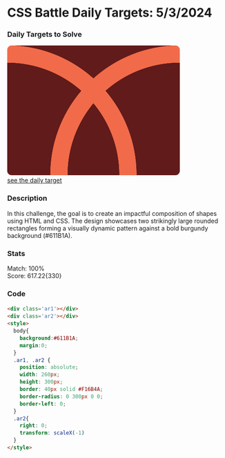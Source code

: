 # CSS Battle Daily Targets: 5/3/2024

### Daily Targets to Solve
![picture of daily target](./images/5.png)  
[see the daily target](https://cssbattle.dev/play/p1cEpHID7syoP2rt3Qrk)

### Description

In this challenge, the goal is to create an impactful composition of shapes using HTML and CSS. The design showcases two strikingly large rounded rectangles forming a visually dynamic pattern against a bold burgundy background (#611B1A).

### Stats
Match: 100%  
Score: 617.22{330}

### Code

```html
<div class='ar1'></div>
<div class='ar2'></div>
<style>
  body{
    background:#611B1A;
    margin:0;
  }
  .ar1, .ar2 {
    position: absolute;
    width: 260px;
    height: 300px;
    border: 40px solid #F16B4A;
    border-radius: 0 300px 0 0;
    border-left: 0;
  }
  .ar2{
    right: 0;
    transform: scaleX(-1)
  }
</style>
```
